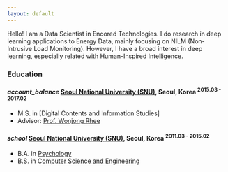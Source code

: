 ```yaml
---
layout: default
---
```


Hello!
I am a Data Scientist in Encored Technologies.
I do research in deep learning applications to Energy Data, mainly focusing on NILM (Non-Intrusive Load Monitoring). However, I have a broad interest in deep learning, especially related with Human-Inspired Intelligence.

### Education

<h4 class="education">
  <i class="material-icons md-18">account_balance</i>
  <a href="http://convergence.snu.ac.kr/">Seoul National University (SNU)</a>, Seoul, Korea
  <sup>2015.03 - 2017.02</sup>
</h4>

- M.S. in [Digital Contents and Information Studies]
- Advisor: [Prof. Wonjong Rhee](http://adsl.snu.ac.kr/?p=13209)

<h4 class="education">
  <i class="material-icons md-18">school</i>
  <a href="http://en.snu.ac.kr/">Seoul National University (SNU)</a>, Seoul, Korea
  <sup>2011.03 - 2015.02</sup>
</h4>

- B.A. in [Psychology]
- B.S. in [Computer Science and Engineering]

[Psychology]: http://psych.snu.ac.kr/
[Computer Science and Engineering]: https://cse.snu.ac.kr/en
